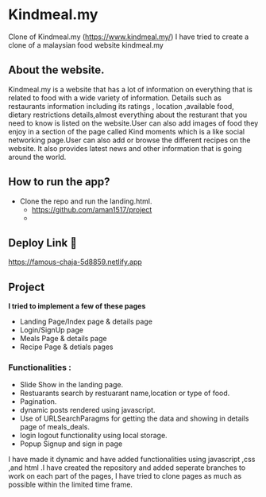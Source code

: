 # Kindmeal.my
Clone of Kindmeal.my (https://www.kindmeal.my/)
I have tried to create a clone of a malaysian food website kindmeal.my

## About the website.
Kindmeal.my is a website that has a lot of information on everything that is related to food with a wide variety of information. Details such as restaurants information including its ratings , location ,available food, dietary restrictions details,almost everything about the resturant that you need to know is listed on the website.User can also add images of food they enjoy in a section of the page called Kind moments which is a like social networking page.User can also add or browse the different recipes on the website. It also provides latest news and other information that is going around the world.

## How to run the app?
- Clone the repo and run the landing.html.
    - https://github.com/aman1517/project
    - 
## Deploy Link 🔗 
https://famous-chaja-5d8859.netlify.app
## Project
**I tried to implement a few of these pages**
* Landing Page/Index page & details page
* Login/SignUp page
* Meals Page & details page 
* Recipe Page & detials pages
### Functionalities :
* Slide Show in the landing page.
* Restuarants search by restuarant name,location or type of food.
* Pagination.
* dynamic posts rendered using javascript.
* Use of URLSearchParagms for getting the data and showing in details page of meals_deals.
* login logout functionality using local storage.
* Popup Signup and sign in page

I have made it dynamic and have added functionalities using javascript ,css ,and html .I have created the repository and added seperate branches to work on each part of the pages, I have tried to clone pages as much as possible within the limited time frame.
